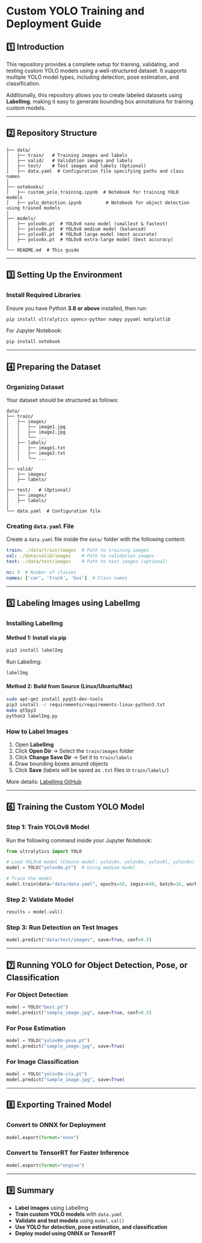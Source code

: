 # Custom YOLO Training and Deployment Guide

## 1️⃣ Introduction
This repository provides a complete setup for training, validating, and testing custom YOLO models using a well-structured dataset. It supports multiple YOLO model types, including detection, pose estimation, and classification.

Additionally, this repository allows you to create labeled datasets using **LabelImg**, making it easy to generate bounding box annotations for training custom models.

---

## 2️⃣ Repository Structure
```
├── data/
│   ├── train/   # Training images and labels
│   ├── valid/   # Validation images and labels
│   ├── test/    # Test images and labels (Optional)
│   ├── data.yaml  # Configuration file specifying paths and class names
│
├── notebooks/
│   ├── custom_yolo_training.ipynb  # Notebook for training YOLO models
│   ├── yolo_detection.ipynb         # Notebook for object detection using trained models
│
├── models/
│   ├── yolov8n.pt  # YOLOv8 nano model (smallest & fastest)
│   ├── yolov8m.pt  # YOLOv8 medium model (balanced)
│   ├── yolov8l.pt  # YOLOv8 large model (most accurate)
│   ├── yolov8x.pt  # YOLOv8 extra-large model (best accuracy)
│
└── README.md  # This guide
```

---

## 3️⃣ Setting Up the Environment

### **Install Required Libraries**
Ensure you have Python **3.8 or above** installed, then run:
```bash
pip install ultralytics opencv-python numpy pyyaml matplotlib
```

For Jupyter Notebook:
```bash
pip install notebook
```

---

## 4️⃣ Preparing the Dataset

### **Organizing Dataset**
Your dataset should be structured as follows:
```
data/
├── train/
│   ├── images/
│   │   ├── image1.jpg
│   │   ├── image2.jpg
│   │   └── ...
│   ├── labels/
│   │   ├── image1.txt
│   │   ├── image2.txt
│   │   └── ...
│
├── valid/
│   ├── images/
│   ├── labels/
│
├── test/   # (Optional)
│   ├── images/
│   ├── labels/
│
└── data.yaml  # Configuration file
```

### **Creating `data.yaml` File**
Create a `data.yaml` file inside the `data/` folder with the following content:
```yaml
train: ./data/train/images  # Path to training images
val: ./data/valid/images    # Path to validation images
test: ./data/test/images    # Path to test images (optional)

nc: 3  # Number of classes
names: ['car', 'truck', 'bus']  # Class names
```

---

## 5️⃣ Labeling Images using LabelImg

### **Installing LabelImg**

#### **Method 1: Install via pip**
```bash
pip3 install labelImg
```
Run LabelImg:
```bash
labelImg
```

#### **Method 2: Build from Source (Linux/Ubuntu/Mac)**
```bash
sudo apt-get install pyqt5-dev-tools
pip3 install -r requirements/requirements-linux-python3.txt
make qt5py3
python3 labelImg.py
```

### **How to Label Images**
1. Open **LabelImg**
2. Click **Open Dir** → Select the `train/images` folder
3. Click **Change Save Dir** → Set it to `train/labels`
4. Draw bounding boxes around objects
5. Click **Save** (labels will be saved as `.txt` files in `train/labels/`)

More details: [LabelImg GitHub](https://github.com/HumanSignal/labelImg)

---

## 6️⃣ Training the Custom YOLO Model

### **Step 1: Train YOLOv8 Model**
Run the following command inside your Jupyter Notebook:
```python
from ultralytics import YOLO

# Load YOLOv8 model (Choose model: yolov8n, yolov8m, yolov8l, yolov8x)
model = YOLO("yolov8m.pt")  # Using medium model

# Train the model
model.train(data="data/data.yaml", epochs=50, imgsz=640, batch=16, workers=4)
```

### **Step 2: Validate Model**
```python
results = model.val()
```

### **Step 3: Run Detection on Test Images**
```python
model.predict("data/test/images", save=True, conf=0.5)
```

---

## 7️⃣ Running YOLO for Object Detection, Pose, or Classification

### **For Object Detection**
```python
model = YOLO("best.pt")
model.predict("sample_image.jpg", save=True, conf=0.5)
```

### **For Pose Estimation**
```python
model = YOLO("yolov8m-pose.pt")
model.predict("sample_image.jpg", save=True)
```

### **For Image Classification**
```python
model = YOLO("yolov8m-cls.pt")
model.predict("sample_image.jpg", save=True)
```

---

## 8️⃣ Exporting Trained Model

### **Convert to ONNX for Deployment**
```python
model.export(format="onnx")
```

### **Convert to TensorRT for Faster Inference**
```python
model.export(format="engine")
```

---

## 9️⃣ Summary
- **Label images** using LabelImg
- **Train custom YOLO models** with `data.yaml`
- **Validate and test models** using `model.val()`
- **Use YOLO for detection, pose estimation, and classification**
- **Deploy model using ONNX or TensorRT**



